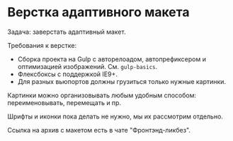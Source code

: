 # Верстка адаптивного макета

Задача: заверстать адаптивный макет.

Требования к верстке:
* Сборка проекта на Gulp с авторелоадом, автопрефиксером и оптимизацией изображений. См. `gulp-basics`.
* Флексбоксы с поддержкой IE9+.
* Для разных вьюпортов должны грузиться только нужные картинки.

Картинки можно организовывать любым удобным способом: переименовывать, перемещать и пр.

Шрифты и иконки пока делать не нужно, мы их рассмотрим отдельно.

Ссылка на архив с макетом есть в чате "Фронтэнд-ликбез".